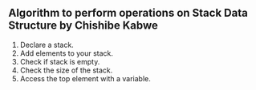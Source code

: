 ## Algorithm to perform operations on Stack Data Structure by Chishibe Kabwe

1. Declare a stack.
2. Add elements to your stack.
3. Check if stack is empty.
4. Check the size of the stack.
5. Access the top element with a variable.